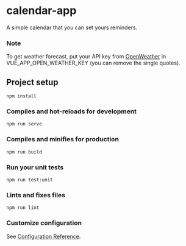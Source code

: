 # calendar-app
A simple calendar that you can set yours reminders.

### Note
To get weather forecast, put your API key from [OpenWeather](https://openweathermap.org/) in VUE_APP_OPEN_WEATHER_KEY (you can remove the single quotes).

## Project setup
```
npm install
```

### Compiles and hot-reloads for development
```
npm run serve
```

### Compiles and minifies for production
```
npm run build
```

### Run your unit tests
```
npm run test:unit
```

### Lints and fixes files
```
npm run lint
```

### Customize configuration
See [Configuration Reference](https://cli.vuejs.org/config/).
